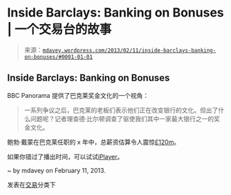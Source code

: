 <!--yml

category: 未分类

date: 2024-05-18 06:30:12

-->

# Inside Barclays: Banking on Bonuses | 一个交易台的故事

> 来源：[`mdavey.wordpress.com/2013/02/11/inside-barclays-banking-on-bonuses/#0001-01-01`](https://mdavey.wordpress.com/2013/02/11/inside-barclays-banking-on-bonuses/#0001-01-01)

## Inside Barclays: Banking on Bonuses

BBC Panorama 提供了巴克莱奖金文化的一个视角：

> 一系列争议之后，巴克莱的老板们表示他们正在改变银行的文化。但出了什么问题呢？记者理查德·比尔顿调查了驱使我们其中一家最大银行之一的奖金文化。

鲍勃·戴蒙在巴克莱任职的 x 年中，总薪资估算令人震惊[£120m](http://www.dailymail.co.uk/news/article-2168488/Bob-Diamonds-Barclays-bonanza-120m-despite-hes-battling-18m.html)。

如果你错过了播出时间，可以试试[iPlayer](http://www.bbc.co.uk/iplayer/episode/b01qrq28/Panorama_Inside_Barclays_Banking_on_Bonuses/)。

~ by mdavey on February 11, 2013.

发表在[交易](https://mdavey.wordpress.com/category/trading/)分类下
